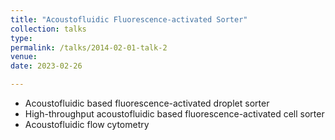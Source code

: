 ```yaml
---
title: "Acoustofluidic Fluorescence-activated Sorter"
collection: talks
type: 
permalink: /talks/2014-02-01-talk-2
venue: 
date: 2023-02-26

---
```


* Acoustofluidic based fluorescence-activated droplet sorter 
* High-throughput acoustofluidic based fluorescence-activated cell sorter
* Acoustofluidic flow cytometry 
